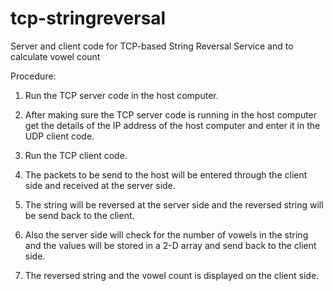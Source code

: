 # tcp-stringreversal
Server and client code for TCP-based String Reversal Service and to calculate vowel count

Procedure:

1. Run the TCP server code in the host computer.

2. After making sure the TCP server code is running in the host computer get the details of the IP address of the host computer and enter it in the UDP client code.

3. Run the TCP client code.

4. The packets to be send to the host will be entered through the client side and received at the server side.

5. The string will be reversed at the server side and the reversed string will be send back to the client.

6. Also the server side will check for the number of vowels in the string and the values will be stored in a 2-D array and send back to the client side.

7. The reversed string and the vowel count is displayed on the client side.
